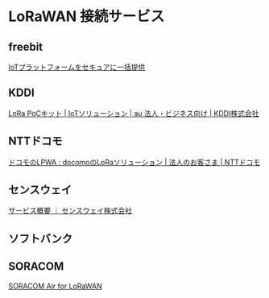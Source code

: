 LoRaWAN 接続サービス
====================

## freebit

[IoTプラットフォームをセキュアに一括提供](https://cloud.freebit.com/iot/)

## KDDI

[LoRa PoCキット | IoTソリューション | au 法人・ビジネス向け | KDDI株式会社](http://www.kddi.com/business/mobile/m2m-solution/lora-pockit/)

## NTTドコモ

[ドコモのLPWA : docomoのLoRaソリューション | 法人のお客さま | NTTドコモ](https://www.nttdocomo.co.jp/biz/special/iot/lpwa/lora/)

## センスウェイ

[サービス概要 ｜ センスウェイ株式会社](https://www.senseway.net/service/service-overview/)

## ソフトバンク

## SORACOM

[SORACOM Air for LoRaWAN](https://soracom.jp/services/air/lora/)

